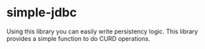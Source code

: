 # simple-jdbc
Using this library you can easily write persistency logic. This library provides a simple function to do CURD operations.


